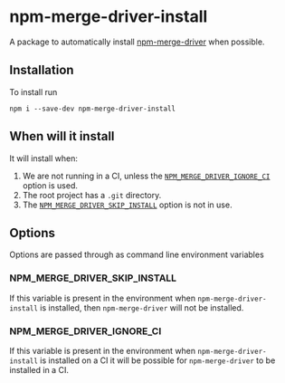 # npm-merge-driver-install
A package to automatically install [npm-merge-driver](https://www.npmjs.com/package/npm-merge-driver) when possible.

## Installation
To install run

```
npm i --save-dev npm-merge-driver-install
```

## When will it install
It will install when:
1. We are not running in a CI, unless the [`NPM_MERGE_DRIVER_IGNORE_CI`](###NPM_MERGE_DRIVER_IGNORE_CI) option is used.
2. The root project has a `.git` directory.
3. The [`NPM_MERGE_DRIVER_SKIP_INSTALL`](###NPM_MERGE_DRIVER_SKIP_INSTALL) option is not in use.

## Options
Options are passed through as command line environment variables

### NPM_MERGE_DRIVER_SKIP_INSTALL
If this variable is present in the environment when `npm-merge-driver-install` is installed, then `npm-merge-driver` will not be installed.

### NPM_MERGE_DRIVER_IGNORE_CI
If this variable is present in the environment when `npm-merge-driver-install` is installed on a CI it will be possible for `npm-merge-driver` to be installed in a CI.
